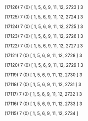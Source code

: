 (17126) 7 (0) [ 1, 5, 6, 9, 11, 12, 2723 ] 3 


(17125) 7 (0) [ 1, 5, 6, 9, 11, 12, 2724 ] 3 


(17124) 7 (0) [ 1, 5, 6, 9, 11, 12, 2725 ] 3 


(17123) 7 (0) [ 1, 5, 6, 9, 11, 12, 2726 ] 3 


(17122) 7 (0) [ 1, 5, 6, 9, 11, 12, 2727 ] 3 


(17121) 7 (0) [ 1, 5, 6, 9, 11, 12, 2728 ] 3 


(17120) 7 (0) [ 1, 5, 6, 9, 11, 12, 2729 ] 3 


(17119) 7 (0) [ 1, 5, 6, 9, 11, 12, 2730 ] 3 


(17118) 7 (0) [ 1, 5, 6, 9, 11, 12, 2731 ] 3 


(17117) 7 (0) [ 1, 5, 6, 9, 11, 12, 2732 ] 3 


(17116) 7 (0) [ 1, 5, 6, 9, 11, 12, 2733 ] 3 


(17115) 7 (0) [ 1, 5, 6, 9, 11, 12, 2734 ]  

